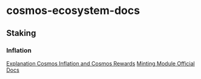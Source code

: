 # cosmos-ecosystem-docs

## Staking

### Inflation 

[Explanation Cosmos Inflation and Cosmos Rewards](https://figment.network/resources/cosmos-inflation-staking-rewards-how-are-they-related/)
[Minting Module Official Docs](https://docs.cosmos.network/master/modules/mint/01_concepts.html)
